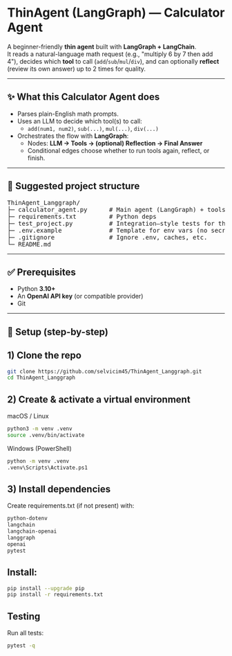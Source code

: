 # ThinAgent (LangGraph) — Calculator Agent

A beginner-friendly **thin agent** built with **LangGraph + LangChain**.  
It reads a natural-language math request (e.g., "multiply 6 by 7 then add 4"), decides which **tool** to call (`add`/`sub`/`mul`/`div`), and can optionally **reflect** (review its own answer) up to 2 times for quality.

---

## ✨ What this Calculator Agent does

- Parses plain-English math prompts.
- Uses an LLM to decide which tool(s) to call:
  - `add(num1, num2)`, `sub(...)`, `mul(...)`, `div(...)`
- Orchestrates the flow with **LangGraph**:
  - Nodes: **LLM → Tools → (optional) Reflection → Final Answer**
  - Conditional edges choose whether to run tools again, reflect, or finish.

---

## 🧱 Suggested project structure
<pre>
ThinAgent_Langgraph/
├─ calculator_agent.py      # Main agent (LangGraph) + tools + demo run
├─ requirements.txt         # Python deps
├─ test_project.py          # Integration–style tests for the agent
├─ .env.example             # Template for env vars (no secrets)
├─ .gitignore               # Ignore .env, caches, etc.
└─ README.md
</pre>

---

## ✅ Prerequisites

- Python **3.10+**  
- An **OpenAI API key** (or compatible provider)  
- Git

---
## 🚀 Setup (step-by-step)

## 1) Clone the repo
```bash
git clone https://github.com/selvicim45/ThinAgent_Langgraph.git
cd ThinAgent_Langgraph
```
## 2) Create & activate a virtual environment
 macOS / Linux
```bash
python3 -m venv .venv
source .venv/bin/activate
```
Windows (PowerShell)
```bash
python -m venv .venv
.venv\Scripts\Activate.ps1
```
## 3) Install dependencies
Create requirements.txt (if not present) with:
```bash
python-dotenv
langchain
langchain-openai
langgraph
openai
pytest
```
## Install:
```bash
pip install --upgrade pip
pip install -r requirements.txt
```
## Testing
Run all tests:
```bash
pytest -q
```


